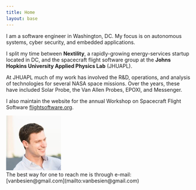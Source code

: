 ```yaml
---
title: Home
layout: base
---
```


I am a software engineer in Washington, DC. My focus is on autonomous systems, cyber security, and embedded applications.

I split my time between **Nextility**, a rapidly-growing energy-services startup located in DC, and the spacecraft flight software group at the **Johns Hopkins University Applied Physics Lab** (JHUAPL).

At JHUAPL much of my work has involved the R&amp;D, operations, and analysis of technologies for several NASA space missions.
Over the years, these have included Solar Probe, the Van Allen Probes, EPOXI, and Messenger.

I also maintain the website for the annual Workshop on Spacecraft Flight Software [flightsoftware.org](http://flightsoftware.org).

<img id="my-photo" src="/images/BB-10.jpg" />

<br />
The best way for one to reach me is through e-mail: [vanbesien@gmail.com](mailto:vanbesien@gmail.com)
